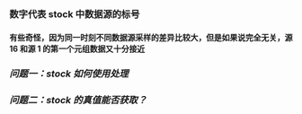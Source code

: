 ### 数字代表 stock 中数据源的标号

#### 有些奇怪，因为同一时刻不同数据源采样的差异比较大，但是如果说完全无关，源 16 和源 1 的第一个元组数据又十分接近

### _问题一：stock 如何使用处理_

### _问题二：stock 的真值能否获取？_
